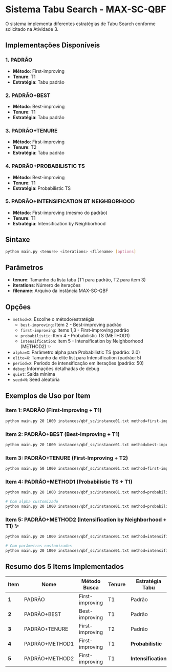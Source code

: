 # Sistema Tabu Search - MAX-SC-QBF

O sistema implementa diferentes estratégias de Tabu Search conforme solicitado na Atividade 3.

## Implementações Disponíveis

### 1. PADRÃO
- **Método**: First-improving
- **Tenure**: T1
- **Estratégia**: Tabu padrão

### 2. PADRÃO+BEST 
- **Método**: Best-improving
- **Tenure**: T1 
- **Estratégia**: Tabu padrão

### 3. PADRÃO+TENURE
- **Método**: First-improving
- **Tenure**: T2
- **Estratégia**: Tabu padrão

### 4. PADRÃO+PROBABILISTIC TS 
- **Método**: Best-improving
- **Tenure**: T1 
- **Estratégia**: Probabilistic TS

### 5. PADRÃO+INTENSIFICATION BT NEIGHBORHOOD
- **Método**: First-improving (mesmo do padrão)
- **Tenure**: T1
- **Estratégia**: Intensification by Neighborhood

## Sintaxe

```bash
python main.py <tenure> <iterations> <filename> [options]
```

## Parâmetros

- **tenure**: Tamanho da lista tabu (T1 para padrão, T2 para item 3)
- **iterations**: Número de iterações
- **filename**: Arquivo da instância MAX-SC-QBF

## Opções

- `method=X`: Escolhe o método/estratégia
  - `best-improving`: Item 2 - Best-improving padrão
  - `first-improving`: Items 1,3 - First-improving padrão  
  - `probabilistic`: Item 4 - Probabilistic TS (METHOD1)
  - `intensification`: Item 5 - Intensification by Neighborhood (METHOD2) ✨
- `alpha=X`: Parâmetro alpha para Probabilistic TS (padrão: 2.0)
- `elite=X`: Tamanho da elite list para Intensification (padrão: 5)
- `period=X`: Período de intensificação em iterações (padrão: 50)
- `debug`: Informações detalhadas de debug
- `quiet`: Saída mínima
- `seed=N`: Seed aleatória

## Exemplos de Uso por Item

### Item 1: PADRÃO (First-Improving + T1)
```bash
python main.py 20 1000 instances/qbf_sc/instance01.txt method=first-improving
```

### Item 2: PADRÃO+BEST (Best-Improving + T1)
```bash
python main.py 20 1000 instances/qbf_sc/instance01.txt method=best-improving
```

### Item 3: PADRÃO+TENURE (First-Improving + T2)
```bash
python main.py 50 1000 instances/qbf_sc/instance01.txt method=first-improving
```

### Item 4: PADRÃO+METHOD1 (Probabilistic TS + T1)
```bash
python main.py 20 1000 instances/qbf_sc/instance01.txt method=probabilistic

# Com alpha customizado
python main.py 20 1000 instances/qbf_sc/instance01.txt method=probabilistic alpha=1.5
```

### Item 5: PADRÃO+METHOD2 (Intensification by Neighborhood + T1) ✨
```bash
python main.py 20 1000 instances/qbf_sc/instance01.txt method=intensification

# Com parâmetros customizados
python main.py 20 1000 instances/qbf_sc/instance01.txt method=intensification elite=8 period=30
```


## Resumo dos 5 Items Implementados

| Item | Nome | Método Busca | Tenure | Estratégia Tabu | Comando |
|------|------|-------------|--------|----------------|---------|
| **1** | PADRÃO | First-improving | T1 | Padrão | `method=first-improving` |
| **2** | PADRÃO+BEST | Best-improving | T1 | Padrão | `method=best-improving` |
| **3** | PADRÃO+TENURE | First-improving | T2 | Padrão | tenure > T1 |
| **4** | PADRÃO+METHOD1 | First-improving | T1 | **Probabilistic** | `method=probabilistic` |
| **5** | PADRÃO+METHOD2 | First-improving | T1 | **Intensification** | `method=intensification` |
